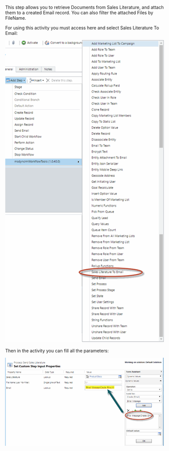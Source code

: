 This step allows you to retrieve Documents from Sales Literature, and attach them to a created Email record. 
You can also filter the attached Files by FileName.

For using this activity you must access here and select Sales Literature To Email:

![](SalesLiterature_wf1.gif)

Then in the activity you can fill all the parameters:

![](SalesLiterature_wf2.gif)
